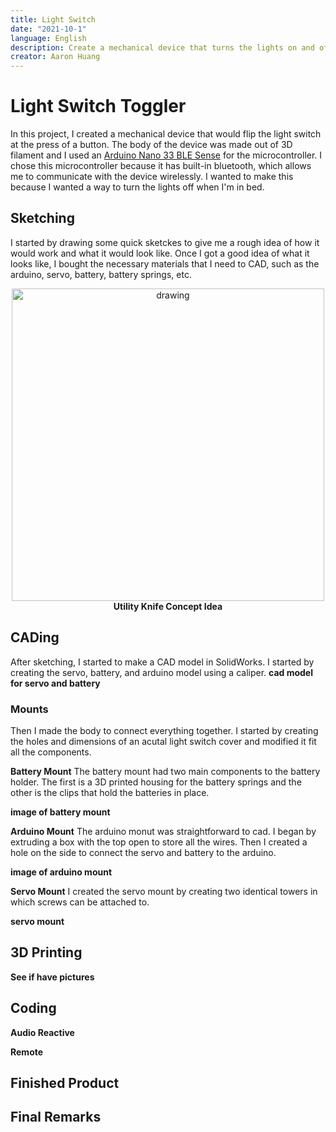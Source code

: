 ```yaml
---
title: Light Switch
date: "2021-10-1"
language: English
description: Create a mechanical device that turns the lights on and off
creator: Aaron Huang
---
```


# Light Switch Toggler
In this project, I created a mechanical device that would flip the light switch at the press of a button. The body of the device was made out of 3D filament and I used an [Arduino Nano 33 BLE Sense](https://store-usa.arduino.cc/products/arduino-nano-33-ble-sense) for the microcontroller. I chose this microcontroller because it has built-in bluetooth, which allows me to communicate with the device wirelessly. I wanted to make this because I wanted a way to turn the lights off when I'm in bed.

## Sketching

I started by drawing some quick sketckes to give me a rough idea of how it would work and what it would look like. Once I got a good idea of what it looks like, I bought the necessary materials that I need to CAD, such as the arduino, servo, battery, battery springs, etc.

<center><img src="image.jpg" alt="drawing" width="500"/></center>
<figcaption align = "center"><b>Utility Knife Concept Idea</b></figcaption>


## CADing

After sketching, I started to make a CAD model in SolidWorks. I started by creating the servo, battery, and arduino model using a caliper.
**cad model for servo and battery**

### Mounts
Then I made the body to connect everything together. I started by creating the holes and dimensions of an acutal light switch cover and modified it fit all the components. 

**Battery Mount**
The battery mount had two main components to the battery holder. The first is a 3D printed housing for the battery springs and the other is the clips that hold the batteries in place. 

**image of battery mount**

**Arduino Mount**
The arduino monut was straightforward to cad. I began by extruding a box with the top open to store all the wires. Then I created a hole on the side to connect the servo and battery to the arduino.

**image of arduino mount**

**Servo Mount**
I created the servo mount by creating two identical towers in which screws can be attached to.

**servo mount**

## 3D Printing

**See if have pictures**

## Coding

**Audio Reactive**

**Remote**

## Finished Product

## Final Remarks